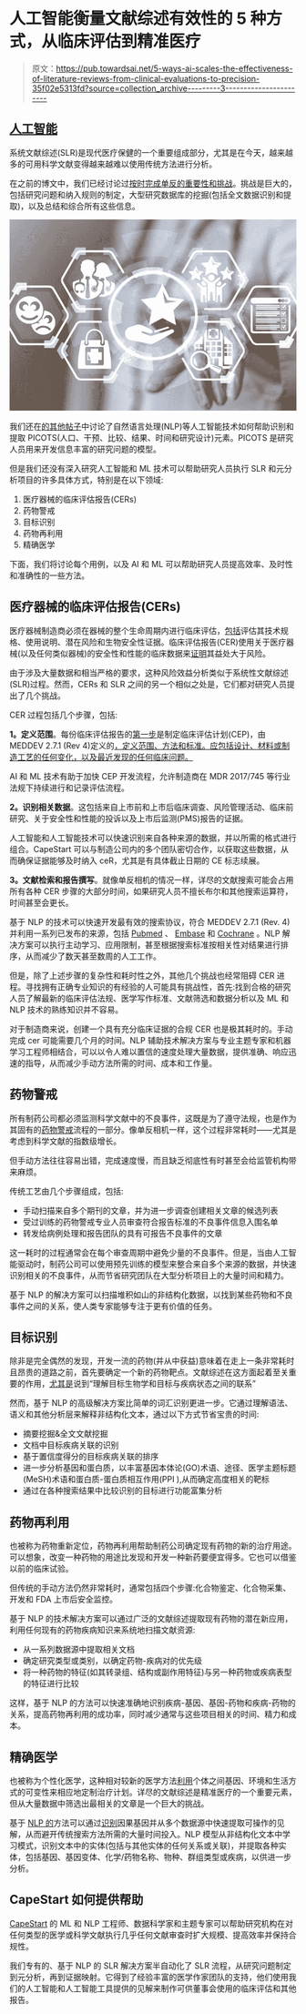 # 人工智能衡量文献综述有效性的 5 种方式，从临床评估到精准医疗

> 原文：<https://pub.towardsai.net/5-ways-ai-scales-the-effectiveness-of-literature-reviews-from-clinical-evaluations-to-precision-35f02e5313fd?source=collection_archive---------3----------------------->

## [人工智能](https://towardsai.net/p/category/artificial-intelligence)

系统文献综述(SLR)是现代医疗保健的一个重要组成部分，尤其是在今天，越来越多的可用科学文献变得越来越难以使用传统方法进行分析。

在之前的博文中，我们已经讨论过[按时完成单反的重要性和挑战](/nlp-aided-systematic-literature-review-why-its-needed-and-how-it-works-d0f7ed6b557b)。挑战是巨大的，包括研究问题和纳入规则的制定，大型研究数据库的挖掘(包括全文数据识别和提取)，以及总结和综合所有这些信息。

![](img/e29cee76ebe34525e3e6270521914ae1.png)

我们还在[的其他帖子](/using-nlp-to-improve-pico-element-identification-and-extraction-for-slrs-and-evidence-based-d3d5052ee720)中讨论了自然语言处理(NLP)等人工智能技术如何帮助识别和提取 PICOTS(人口、干预、比较、结果、时间和研究设计)元素。PICOTS 是研究人员用来开发信息丰富的研究问题的模型。

但是我们还没有深入研究人工智能和 ML 技术可以帮助研究人员执行 SLR 和元分析项目的许多具体方式，特别是在以下领域:

1.  医疗器械的临床评估报告(CERs)
2.  药物警戒
3.  目标识别
4.  药物再利用
5.  精确医学

下面，我们将讨论每个用例，以及 AI 和 ML 可以帮助研究人员提高效率、及时性和准确性的一些方法。

## 医疗器械的临床评估报告(CERs)

医疗器械制造商必须在器械的整个生命周期内进行临床评估，[包括](https://ec.europa.eu/docsroom/documents/17522/attachments/1/translations/en/renditions/native)评估其技术规格、使用说明、潜在风险和生物安全性证据。临床评估报告(CER)使用关于医疗器械(以及任何类似器械)的安全性和性能的临床数据来[证明](https://www.i3cglobal.com/clinical-evaluation-report-cer/)其益处大于风险。

由于涉及大量数据和相当严格的要求，这种风险效益分析类似于系统性文献综述(SLR)过程。然而，CERs 和 SLR 之间的另一个相似之处是，它们都对研究人员提出了几个挑战。

CER 过程包括几个步骤，包括:

**1。定义范围**。每份临床评估报告的[第一步](https://www.i3cglobal.com/clinical-evaluation-report-cer/)是制定临床评估计划(CEP)，由 MEDDEV 2.7.1 (Rev 4)定义的[，定义范围、方法和标准。应包括设计、材料或制造工艺的任何变化，以及最近发现的任何临床问题。](https://ec.europa.eu/docsroom/documents/17522/attachments/1/translations/en/renditions/native)

AI 和 ML 技术有助于加快 CEP 开发流程，允许制造商在 MDR 2017/745 等行业法规下持续进行和记录评估流程。

**2。识别相关数据**。这包括来自上市前和上市后临床调查、风险管理活动、临床前研究、关于安全性和性能的投诉以及上市后监测(PMS)报告的证据。

人工智能和人工智能技术可以快速识别来自各种来源的数据，并以所需的格式进行组合。CapeStart 可以与制造公司内的多个团队密切合作，以获取这些数据，从而确保证据能够及时纳入 ceR，尤其是有具体截止日期的 CE 标志续展。

**3。文献检索和报告撰写**。就像单反相机的情况一样，详尽的文献搜索可能会占用所有各种 CER 步骤的大部分时间，如果研究人员不擅长布尔和其他搜索运算符，时间甚至会更长。

基于 NLP 的技术可以快速开发最有效的搜索协议，符合 MEDDEV 2.7.1 (Rev. 4)并利用一系列已发布的来源，包括 [Pubmed](https://pubmed.ncbi.nlm.nih.gov/) 、 [Embase](https://www.embase.com/) 和 [Cochrane](https://www.cochranelibrary.com/) 。NLP 解决方案可以执行主动学习、应用限制，甚至根据搜索标准按相关性对结果进行排序，从而减少了数天甚至数周的人工工作。

但是，除了上述步骤的复杂性和耗时性之外，其他几个挑战也经常阻碍 CER 进程。寻找拥有正确专业知识的有经验的人可能具有挑战性，首先:找到合格的研究人员了解最新的临床评估法规、医学写作标准、文献筛选和数据分析以及 ML 和 NLP 技术的熟练知识并不容易。

对于制造商来说，创建一个具有充分临床证据的合规 CER 也是极其耗时的。手动完成 cer 可能需要几个月的时间。NLP 辅助技术解决方案与专业主题专家和机器学习工程师相结合，可以以令人难以置信的速度处理大量数据，提供准确、响应迅速的指导，从而减少手动方法所需的时间、成本和工作量。

## 药物警戒

所有制药公司都必须监测科学文献中的不良事件，这既是为了遵守法规，也是作为其固有的[药物警戒](https://www.capestart.com/resources/blog/how-ai-is-transforming-pharmacovigilance-and-drug-safety/)流程的一部分。像单反相机一样，这个过程非常耗时——尤其是考虑到科学文献的指数级增长。

但手动方法往往容易出错，完成速度慢，而且缺乏彻底性有时甚至会给监管机构带来麻烦。

传统工艺由几个步骤组成，包括:

*   手动扫描来自多个期刊的文章，并为进一步调查创建相关文章的候选列表
*   受过训练的药物警戒专业人员审查符合报告标准的不良事件信息入围名单
*   转发给病例处理和报告团队的具有可报告不良事件的文章

这一耗时的过程通常会在每个审查周期中避免少量的不良事件。但是，当由人工智能驱动时，制药公司可以使用预先训练的模型来整合来自多个来源的数据，并快速识别相关的不良事件，从而节省研究团队在大型分析项目上的大量时间和精力。

基于 NLP 的解决方案可以扫描堆积如山的非结构化数据，以找到某些药物和不良事件之间的关系，使人类专家能够专注于更有价值的任务。

## 目标识别

除非是完全偶然的发现，开发一流的药物(并从中获益)意味着在走上一条非常耗时且昂贵的道路之前，首先要确定一个新的药物靶点。文献综述在这方面起着至关重要的作用，[尤其是](https://www.nature.com/articles/s41573-020-0087-3)说到“理解目标生物学和目标与疾病状态之间的联系”

然而，基于 NLP 的高级解决方案比简单的词汇识别更进一步。它通过理解语法、语义和其他分析层来解释非结构化文本，通过以下方式节省宝贵的时间:

*   摘要挖掘&全文文献挖掘
*   文档中目标疾病关联的识别
*   基于置信度得分的目标疾病关联的排序
*   进一步分析基因和蛋白质，以丰富基因本体论(GO)术语、途径、医学主题标题(MeSH)术语和蛋白质-蛋白质相互作用(PPI ),从而确定高度相关的靶标
*   通过在各种搜索结果中比较识别的目标进行功能富集分析

## 药物再利用

也被称为药物重新定位，药物再利用帮助制药公司确定现有药物的新的治疗用途。可以想象，改变一种药物的用途比发现和开发一种新药要便宜得多。它也可以借鉴以前的临床试验。

但传统的手动方法仍然非常耗时，通常包括四个步骤:化合物鉴定、化合物采集、开发和 FDA 上市后安全监控。

基于 NLP 的技术解决方案可以通过广泛的文献综述提取现有药物的潜在新应用，利用任何现有的药物疾病知识来系统地扫描文献资源:

*   从一系列数据源中提取相关文档
*   确定研究类型或类别，以确定药物-疾病对的优先级
*   将一种药物的特征(如其转录组、结构或副作用特征)与另一种药物或疾病表型的特征进行比较

这样，基于 NLP 的方法可以快速准确地识别疾病-基因、基因-药物和疾病-药物的关系，提高药物再利用的成功率，同时减少通常与这些项目相关的时间、精力和成本。

## 精确医学

也被称为个性化医学，这种相对较新的医学方法[利用](https://pubmed.ncbi.nlm.nih.gov/28861725/)个体之间基因、环境和生活方式的可变性来相应地定制治疗计划。详尽的文献综述是精准医疗的一个重要元素，但从大量数据中筛选出最相关的文章是一个巨大的挑战。

基于 [NLP 的](https://medium.com/analytics-vidhya/natural-language-processing-nlp-and-process-modeling-in-precision-medicine-a55fa9ec9818)方法可以通过[识别](https://www.ncbi.nlm.nih.gov/pmc/articles/PMC5931382/)因果基因并从多个数据源中快速提取可操作的见解，从而避开传统搜索方法所需的大量时间投入。NLP 模型从非结构化文本中学习模式，识别文本中的实体(包括与其他实体的任何关系或关联)，并提取各种实体，包括基因、基因变体、化学/药物名称、物种、群组类型或疾病，以供进一步分析。

## CapeStart 如何提供帮助

[CapeStart](https://www.capestart.com/) 的 ML 和 NLP 工程师、数据科学家和主题专家可以帮助研究机构在对任何类型的医学或科学文献执行几乎任何文献审查时扩大规模、提高效率并保持合规性。

我们专有的、基于 NLP 的 SLR 解决方案半自动化了 SLR 流程，从研究问题制定到元分析，再到证据映射。它得到了经验丰富的医学作家团队的支持，他们使用我们的人工智能和人工智能工具提供的见解来制作可供董事会使用的临床评估和其他报告。